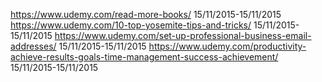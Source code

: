 https://www.udemy.com/read-more-books/ 15/11/2015-15/11/2015
https://www.udemy.com/10-top-yosemite-tips-and-tricks/ 15/11/2015-15/11/2015
https://www.udemy.com/set-up-professional-business-email-addresses/ 15/11/2015-15/11/2015
https://www.udemy.com/productivity-achieve-results-goals-time-management-success-achievement/ 15/11/2015-15/11/2015
